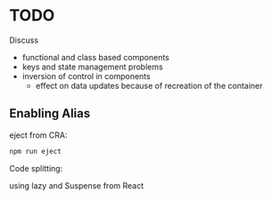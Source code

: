 # TODO

Discuss 
- functional and class based components
- keys and state management problems
- inversion of control in components
    - effect on data updates because of recreation of the container

## Enabling Alias

eject from CRA:

```bash
npm run eject
```

Code splitting:

using lazy and Suspense from React